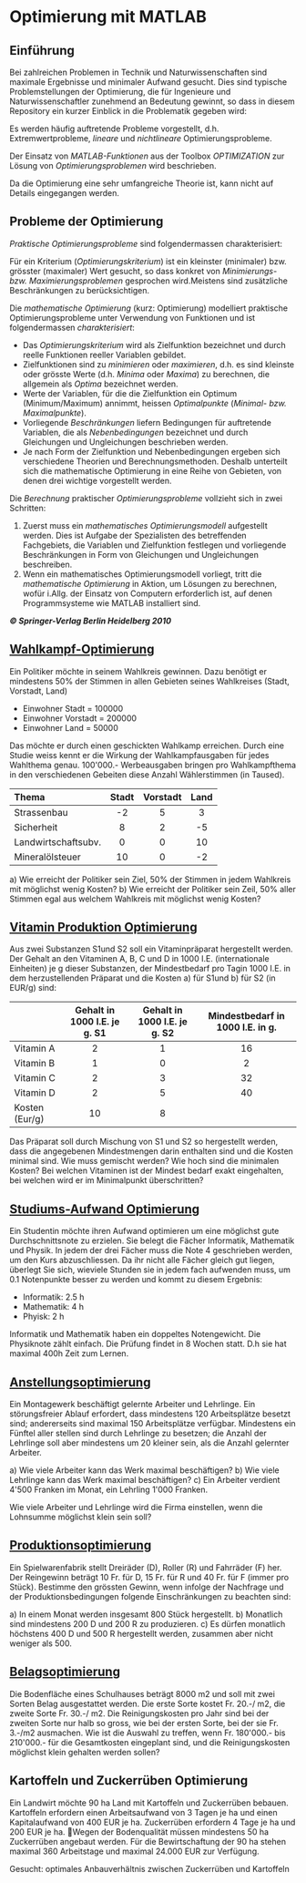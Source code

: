 # Optimierung mit MATLAB

## Einführung

Bei zahlreichen Problemen in Technik und Naturwissenschaften sind maximale Ergebnisse
und minimaler Aufwand gesucht. Dies sind typische Problemstellungen der Optimierung,
die für Ingenieure und Naturwissenschaftler zunehmend an Bedeutung gewinnt, so dass in
diesem Repository ein kurzer Einblick in die Problematik gegeben wird:

Es werden häufig auftretende Probleme vorgestellt, d.h. Extremwertprobleme, *lineare* und
*nichtlineare* Optimierungsprobleme.

Der Einsatz von *MATLAB-Funktionen* aus der Toolbox *OPTIMIZATION* zur Lösung von
*Optimierungsproblemen* wird beschrieben.

Da die Optimierung eine sehr umfangreiche Theorie ist, kann nicht auf Details eingegangen
werden.

## Probleme der Optimierung

*Praktische Optimierungsprobleme* sind folgendermassen charakterisiert:

Für ein Kriterium (*Optimierungskriterium*) ist ein kleinster (minimaler) bzw. grösster (maximaler) Wert gesucht, so dass konkret von *Minimierungs- bzw. Maximierungsproblemen* gesprochen wird.Meistens sind zusätzliche Beschränkungen zu berücksichtigen.

Die *mathematische Optimierung* (kurz: Optimierung) modelliert praktische Optimierungsprobleme unter Verwendung von Funktionen und ist folgendermassen *charakterisiert*:

* Das *Optimierungskriterium* wird als Zielfunktion bezeichnet und durch reelle Funktionen reeller Variablen gebildet.
* Zielfunktionen sind zu *minimieren* oder *maximieren*, d.h. es sind kleinste oder grösste Werte (d.h. *Minima* oder *Maxima*) zu berechnen, die allgemein als *Optima* bezeichnet werden.
* Werte der Variablen, für die die Zielfunktion ein Optimum (Minimum/Maximum) annimmt, heissen *Optimalpunkte* (*Minimal- bzw. Maximalpunkte*).
* Vorliegende *Beschränkungen* liefern Bedingungen für auftretende Variablen, die als *Nebenbedingungen* bezeichnet und durch Gleichungen und Ungleichungen beschrieben
werden.
* Je nach Form der Zielfunktion und Nebenbedingungen ergeben sich verschiedene Theorien und Berechnungsmethoden. Deshalb unterteilt sich die mathematische Optimierung
in eine Reihe von Gebieten, von denen drei wichtige vorgestellt werden.

Die *Berechnung* praktischer *Optimierungsprobleme* vollzieht sich in zwei Schritten:

1) Zuerst muss ein *mathematisches Optimierungsmodell* aufgestellt werden. Dies ist Aufgabe der Spezialisten des betreffenden Fachgebiets, die Variablen und Zielfunktion festlegen und vorliegende Beschränkungen in Form von Gleichungen und Ungleichungen
beschreiben.
2) Wenn ein mathematisches Optimierungsmodell vorliegt, tritt die *mathematische Optimierung* in Aktion, um Lösungen zu berechnen, wofür i.Allg. der Einsatz von Computern erforderlich ist, auf denen Programmsysteme wie MATLAB installiert sind.

***© Springer-Verlag Berlin Heidelberg 2010***

## [Wahlkampf-Optimierung](https://github.com/YodaCh96/MATLAB/blob/master/linear%20optimization/WahlkampfOptimierung.m)

Ein Politiker möchte in seinem Wahlkreis gewinnen. Dazu benötigt er mindestens 50% der Stimmen in allen Gebieten seines Wahlkreises (Stadt, Vorstadt, Land)

* Einwohner Stadt = 100000
* Einwohner Vorstadt = 200000
* Einwohner Land = 50000

Das möchte er durch einen geschickten Wahlkamp erreichen. Durch eine Studie weiss kennt er die Wirkung der Wahlkampfausgaben für jedes Wahlthema genau. 100'000.- Werbeausgaben bringen pro Wahlkampfthema in den verschiedenen Gebeiten diese Anzahl Wählerstimmen (in Taused).

|Thema|Stadt|Vorstadt|Land|
|:-|:-:|:-:|:-:|
|Strassenbau|-2|5|3|
|Sicherheit|8|2|-5|
|Landwirtschaftsubv.|0|0|10|
|Mineralölsteuer|10|0|-2|

a) Wie erreicht der Politiker sein Ziel, 50% der Stimmen in jedem Wahlkreis mit möglichst wenig Kosten?
b) Wie erreicht der Politiker sein Zeil, 50% aller Stimmen egal aus welchem Wahlkreis mit möglichst wenig Kosten?

## [Vitamin Produktion Optimierung](https://github.com/YodaCh96/MATLAB/blob/master/linear%20optimization/VitaminProduktionOptimierung.m)

Aus zwei Substanzen S1und S2 soll ein Vitaminpräparat hergestellt werden. Der Gehalt an den Vitaminen A, B, C und D in 1000 I.E. (internationale Einheiten) je g dieser Substanzen, der Mindestbedarf pro Tagin 1000 I.E. in dem herzustellenden Präparat und die Kosten a) für S1und b) für S2 (in EUR/g) sind:

||Gehalt in 1000 I.E. je g. S1|Gehalt in 1000 I.E. je g. S2|Mindestbedarf in 1000 I.E. in g.|
|:-|:-:|:-:|:-:|
Vitamin A|2|1|16|
Vitamin B|1|0|2|
Vitamin C|2|3|32|
Vitamin D|2|5|40|
|Kosten (Eur/g)|10|8|

Das Präparat soll durch Mischung von S1 und S2 so hergestellt werden, dass die angegebenen Mindestmengen darin enthalten sind und die Kosten minimal sind.
Wie muss gemischt werden? Wie hoch sind die minimalen Kosten?
Bei welchen Vitaminen ist der Mindest bedarf exakt eingehalten, bei welchen wird er im Minimalpunkt ̈uberschritten?

## [Studiums-Aufwand Optimierung](https://github.com/YodaCh96/MATLAB/blob/master/linear%20optimization/StudiumsAufwandOptimierung.m)

Ein Studentin möchte ihren Aufwand optimieren um eine möglichst gute Durchschnittsnote zu erzielen.
Sie belegt die Fächer Informatik, Mathematik und Physik. In jedem der drei Fächer muss die Note 4 geschrieben werden, um den Kurs abzuschliessen.
Da ihr nicht alle Fächer gleich gut liegen, überlegt Sie sich, wieviele Stunden sie in jedem fach aufwenden muss, um 0.1 Notenpunkte besser zu werden und kommt zu diesem Ergebnis:

* Informatik: 2.5 h
* Mathematik: 4 h
* Phyisk: 2 h

Informatik und Mathematik haben ein doppeltes Notengewicht. Die Physiknote zählt einfach.
Die Prüfung findet in 8 Wochen statt. D.h sie hat maximal 400h Zeit zum Lernen.

## [Anstellungsoptimierung](https://github.com/YodaCh96/MATLAB/blob/master/linear%20optimization/AnstellungsOptimierung.m)

Ein Montagewerk beschäftigt gelernte Arbeiter und Lehrlinge. Ein störungsfreier Ablauf erfordert, dass mindestens 120 Arbeitsplätze besetzt sind; andererseits sind maximal 150 Arbeitsplätze verfügbar. Mindestens ein Fünftel aller stellen sind durch Lehrlinge zu besetzen; die Anzahl der Lehrlinge soll aber mindestens um 20 kleiner sein, als die Anzahl gelernter Arbeiter.

a)	Wie viele Arbeiter kann das Werk maximal beschäftigen?
b)	Wie viele Lehrlinge kann das Werk maximal beschäftigen?
c)	Ein Arbeiter verdient 4'500 Franken im Monat, ein Lehrling 1'000 Franken.

Wie viele Arbeiter und Lehrlinge wird die Firma einstellen, wenn die Lohnsumme möglichst klein sein soll?

## [Produktionsoptimierung](https://github.com/YodaCh96/MATLAB/blob/master/linear%20optimization/ProduktionsOptimierung.m)
	
Ein Spielwarenfabrik stellt Dreiräder (D), Roller (R) und Fahrräder (F) her. Der Reingewinn beträgt 10 Fr. für D, 15 Fr. für R und 40 Fr. für F (immer pro Stück). Bestimme den grössten Gewinn, wenn infolge der Nachfrage und der Produktionsbedingungen folgende Einschränkungen zu beachten sind:

a)	In einem Monat werden insgesamt 800 Stück hergestellt.
b)	Monatlich sind mindestens 200 D und 200 R zu produzieren.
c)	Es dürfen monatlich höchstens 400 D und 500 R hergestellt werden, zusammen aber nicht weniger als 500.

## [Belagsoptimierung](https://github.com/YodaCh96/MATLAB/blob/master/linear%20optimization/BelagsOptimierung.m)

Die Bodenfläche eines Schulhauses beträgt 8000 m2 und soll mit zwei Sorten Belag ausgestattet werden. Die erste Sorte kostet Fr. 20.-/ m2, die zweite Sorte Fr. 30.-/ m2.  Die Reinigungskosten pro Jahr sind bei der zweiten Sorte nur halb so gross, wie bei der ersten Sorte,  bei der sie Fr. 3.-/m2 ausmachen.
Wie ist die Auswahl zu treffen, wenn Fr. 180'000.- bis 210'000.- für die Gesamtkosten eingeplant sind,  und die Reinigungskosten möglichst klein gehalten werden sollen?

## Kartoffeln und Zuckerrüben Optimierung

Ein Landwirt möchte 90 ha Land mit Kartoffeln und Zuckerrüben bebauen. Kartoffeln erfordern einen Arbeitsaufwand von 3 Tagen je ha und einen Kapitalaufwand von 400 EUR je ha. Zuckerrüben erfordern 4 Tage je ha und 200 EUR je ha. Wegen der Bodenqualität müssen mindestens 50 ha Zuckerrüben angebaut werden. Für die Bewirtschaftung der 90 ha stehen maximal 360 Arbeitstage und maximal 24.000  EUR zur Verfügung.

Gesucht: optimales Anbauverhältnis zwischen Zuckerrüben und Kartoffeln
